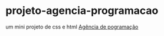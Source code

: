 # projeto-agencia-programacao
 um mini projeto de css e html
 <a href="https://fagner-c.github.io/projeto-agencia-progamacao/">Agência de pogramação</a>
